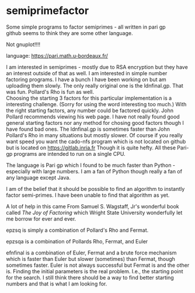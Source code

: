 # semiprimefactor
Some simple programs to factor semiprimes - all written in pari gp  
github seems to think they are some other language.

Not gnuplot!!!!

language: https://pari.math.u-bordeaux.fr/

I am interested in semiprimes - mostly due to RSA encryption but 
they have an interest outside of that as well.  I am interested
in simple number factoring programs.  I have a bunch I have been
working on but am uploading them slowly.  The only really original
one is the ldnfinal.gp. That was fun. Pollard's Rho is fun as well.  
Choosing the starting 3 factors for this particular implementation is a
interesting challenge. (Sorry for using the word interesting too
much.) With the right starting factors, any number could be factored
quickly. John Pollard recommends viewing his web page. I have not 
really found good general starting factors nor any method for chosing 
good factors though I have found bad ones. The ldnfinal.gp is 
sometimes faster than John Pollard's Rho in many situations but mostly 
slower. Of course if you really want speed you want the
cado-nfs program which is not located on github but is located
on https://gitlab.inria.fr  Though it is quite hefty. All these Pari-gp
programs are intended to run on a single CPU. 

The language is Pari gp which I found to be much faster than 
Python - especially with large numbers.  I am a fan of Python
though really a fan of any language except Java.

I am of the belief that it should be possible to find an algorithm
to instantly factor semi-primes. I have been unable to find that
algorithm as yet.

A lot of help in this came From Samuel S. Wagstaff, Jr's wonderful
book called _The Joy of Factoring_ which Wright State University
wonderfully let me borrow for ever and ever.

epzsq is simply a combination of Pollard's Rho and Fermat.

epzsqa is a combination of Pollards Rho, Fermat, and Euler

efnfinal is a combination of Euler, Fermat and a brute force mechanism 
   which is faster than Euler but slower (sometimes) than Fermat, though
   sometimes faster. Euler is not always successful but Fermat is and the 
   other is.  Finding the initial parameters is the real problem.  I.e., 
   the starting point for the search.  I still think there should be a
   way to find better starting numbers and that is what I am looking for.
   
   

